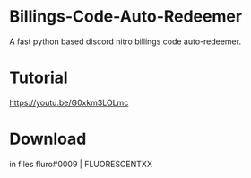 # Billings-Code-Auto-Redeemer
A fast python based discord nitro billings code auto-redeemer.


# Tutorial
https://youtu.be/G0xkm3LOLmc



# Download
in files fluro#0009 | FLUORESCENTXX
